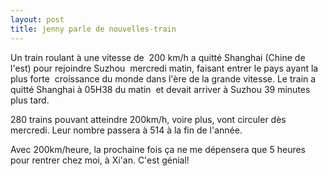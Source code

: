```yaml
---
layout: post
title: jenny parle de nouvelles-train
---
```


Un train roulant à une vitesse de  200 km/h a quitté Shanghai (Chine de l'est) pour rejoindre Suzhou  mercredi matin, faisant entrer le pays ayant la plus forte  croissance du monde dans l'ère de la grande vitesse. Le train a quitté Shanghai à 05H38 du matin  et devait arriver à Suzhou 39 minutes plus tard. 

280 trains pouvant atteindre 200km/h, voire plus, vont circuler dès mercredi. Leur nombre passera à 514 à la fin de l'année.

Avec 200km/heure, la prochaine fois ça ne me dépensera que 5 heures pour rentrer chez moi, à Xi'an. C'est génial!
